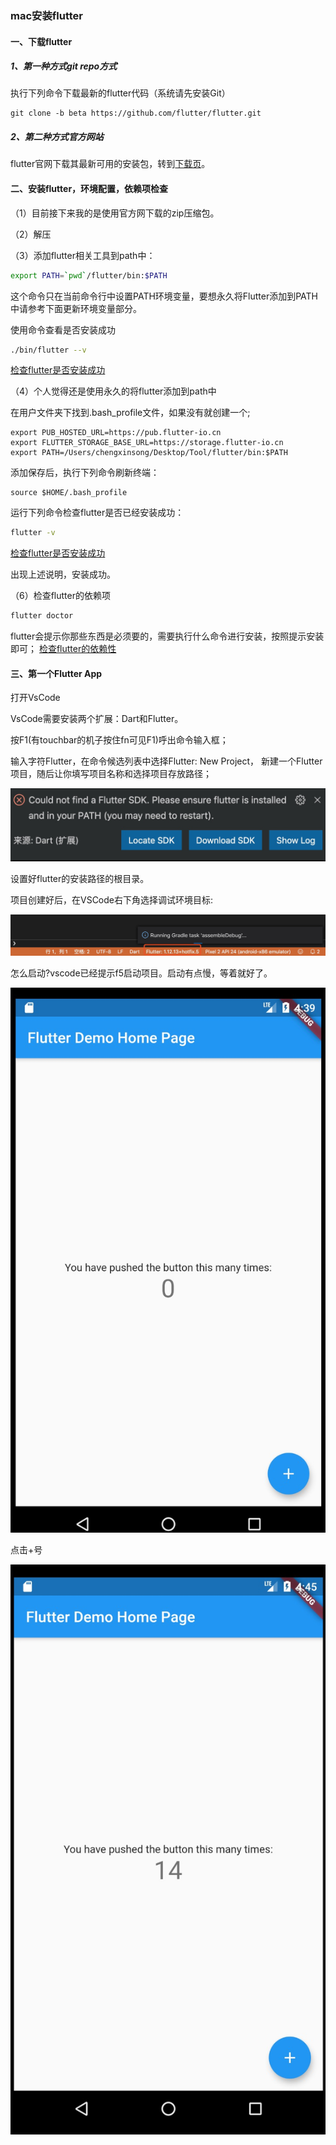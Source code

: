 ### mac安装flutter

#### 一、下载flutter
##### 1、第一种方式git repo方式
执行下列命令下载最新的flutter代码（系统请先安装Git）
```git
git clone -b beta https://github.com/flutter/flutter.git
```

##### 2、第二种方式官方网站
flutter官网下载其最新可用的安装包，转到[下载页](https://flutter.dev/docs/get-started/install)。


#### 二、安装flutter，环境配置，依赖项检查
（1）目前接下来我的是使用官方网下载的zip压缩包。

（2）解压

（3）添加flutter相关工具到path中：
```bash
export PATH=`pwd`/flutter/bin:$PATH
```
这个命令只在当前命令行中设置PATH环境变量，要想永久将Flutter添加到PATH中请参考下面更新环境变量部分。

使用命令查看是否安装成功
```bash
./bin/flutter --v
```
[检查flutter是否安装成功](../../image/font-end-image/flutter/flutter-1.jpg)

（4）个人觉得还是使用永久的将flutter添加到path中

在用户文件夹下找到.bash_profile文件，如果没有就创建一个;

```text
export PUB_HOSTED_URL=https://pub.flutter-io.cn 
export FLUTTER_STORAGE_BASE_URL=https://storage.flutter-io.cn 
export PATH=/Users/chengxinsong/Desktop/Tool/flutter/bin:$PATH
```
添加保存后，执行下列命令刷新终端：
```
source $HOME/.bash_profile
```
运行下列命令检查flutter是否已经安装成功：
```bash
flutter -v
```
[检查flutter是否安装成功](../../image/font-end-image/flutter/flutter-2.jpg)

出现上述说明，安装成功。

（6）检查flutter的依赖项
```bash
flutter doctor
```
flutter会提示你那些东西是必须要的，需要执行什么命令进行安装，按照提示安装即可；
[检查flutter的依赖性](../../image/font-end-image/flutter/flutter-3.jpg)


#### 三、第一个Flutter App
打开VsCode

VsCode需要安装两个扩展：Dart和Flutter。

按F1(有touchbar的机子按住fn可见F1)呼出命令输入框；

输入字符Flutter，在命令候选列表中选择Flutter: New Project，
新建一个Flutter项目，随后让你填写项目名称和选择项目存放路径；

![flutter](../../image/font-end-image/flutter/flutter-5.jpg)

设置好flutter的安装路径的根目录。

项目创建好后，在VSCode右下角选择调试环境目标:

![flutter](../../image/font-end-image/flutter/flutter-6.jpg)

怎么启动?vscode已经提示f5启动项目。启动有点慢，等着就好了。

![flutter](../../image/font-end-image/flutter/flutter-7.jpg)

点击+号

![flutter](../../image/font-end-image/flutter/flutter-8.jpg)

